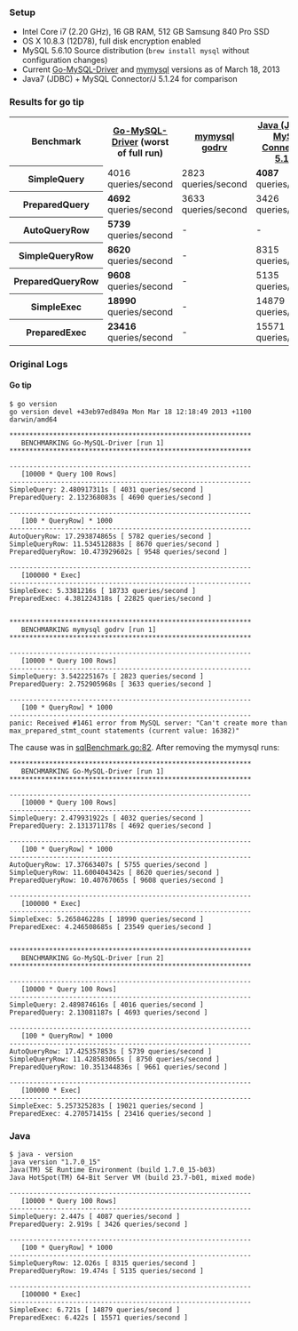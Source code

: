 ### Setup
* Intel Core i7 (2.20 GHz), 16 GB RAM, 512 GB Samsung 840 Pro SSD
* OS X 10.8.3 (12D78), full disk encryption enabled
* MySQL 5.6.10 Source distribution (`brew install mysql` without configuration changes)
* Current [Go-MySQL-Driver](https://github.com/Go-SQL-Driver/MySQL) and [mymysql](https://github.com/ziutek/mymysql) versions as of March 18, 2013
* Java7 (JDBC) + MySQL Connector/J 5.1.24 for comparison

### Results for go tip
<table>
    <tr>
        <th>Benchmark</th>
        <th><a href="https://github.com/Go-SQL-Driver/MySQL">Go-MySQL-Driver</a> (worst of full run)</th>
        <th><a href="https://github.com/ziutek/mymysql">mymysql godrv</a></th>
        <th><a href="http://dev.mysql.com/downloads/connector/j/">Java (JDBC) + MySQL Connector/J 5.1.24</a></th>
    </tr>
    <tr>
        <th>SimpleQuery</th>
        <td>4016 queries/second</td>
        <td>2823 queries/second</td>
        <td><b>4087</b> queries/second</td>
    </tr>
    <tr>
        <th>PreparedQuery</th>
        <td><b>4692</b> queries/second</td>
        <td>3633 queries/second</td>
        <td>3426 queries/second</td>
    </tr>
    <tr>
        <th>AutoQueryRow</th>
        <td><b>5739</b> queries/second</td>
        <td> - </td>
        <td> - </td>
    </tr>
    <tr>
        <th>SimpleQueryRow</th>
        <td><b>8620</b> queries/second</td>
        <td> - </td>
        <td>8315 queries/second</td>
    </tr>
    <tr>
        <th>PreparedQueryRow</th>
        <td><b>9608</b> queries/second</td>
        <td> - </td>
        <td>5135 queries/second</td>
    </tr>
    <tr>
        <th>SimpleExec</th>
        <td><b>18990</b> queries/second</td>
        <td> - </td>
        <td>14879 queries/second</td>
    </tr>
    <tr>
        <th>PreparedExec</th>
        <td><b>23416</b> queries/second</td>
        <td> - </td>
        <td>15571 queries/second</td>
    </tr>
</table>


### Original Logs
#### Go tip
```
$ go version
go version devel +43eb97ed849a Mon Mar 18 12:18:49 2013 +1100 darwin/amd64
```

```
*************************************************************
   BENCHMARKING Go-MySQL-Driver [run 1]
*************************************************************

-------------------------------------------------------------
   [10000 * Query 100 Rows]
-------------------------------------------------------------
SimpleQuery: 2.480917311s [ 4031 queries/second ]
PreparedQuery: 2.132368083s [ 4690 queries/second ]

-------------------------------------------------------------
   [100 * QueryRow] * 1000
-------------------------------------------------------------
AutoQueryRow: 17.293874865s [ 5782 queries/second ]
SimpleQueryRow: 11.534512883s [ 8670 queries/second ]
PreparedQueryRow: 10.473929602s [ 9548 queries/second ]

-------------------------------------------------------------
   [100000 * Exec]
-------------------------------------------------------------
SimpleExec: 5.3381216s [ 18733 queries/second ]
PreparedExec: 4.381224318s [ 22825 queries/second ]


*************************************************************
   BENCHMARKING mymysql godrv [run 1]
*************************************************************

-------------------------------------------------------------
   [10000 * Query 100 Rows]
-------------------------------------------------------------
SimpleQuery: 3.542225167s [ 2823 queries/second ]
PreparedQuery: 2.752905968s [ 3633 queries/second ]

-------------------------------------------------------------
   [100 * QueryRow] * 1000
-------------------------------------------------------------
panic: Received #1461 error from MySQL server: "Can't create more than max_prepared_stmt_count statements (current value: 16382)"
```

The cause was in [sqlBenchmark.go:82](sqlBenchmark.go#L82). After removing the mymysql runs:


```
*************************************************************
   BENCHMARKING Go-MySQL-Driver [run 1]
*************************************************************

-------------------------------------------------------------
   [10000 * Query 100 Rows]
-------------------------------------------------------------
SimpleQuery: 2.479931922s [ 4032 queries/second ]
PreparedQuery: 2.131371178s [ 4692 queries/second ]

-------------------------------------------------------------
   [100 * QueryRow] * 1000
-------------------------------------------------------------
AutoQueryRow: 17.37663407s [ 5755 queries/second ]
SimpleQueryRow: 11.600404342s [ 8620 queries/second ]
PreparedQueryRow: 10.40767065s [ 9608 queries/second ]

-------------------------------------------------------------
   [100000 * Exec]
-------------------------------------------------------------
SimpleExec: 5.265846228s [ 18990 queries/second ]
PreparedExec: 4.246508685s [ 23549 queries/second ]


*************************************************************
   BENCHMARKING Go-MySQL-Driver [run 2]
*************************************************************

-------------------------------------------------------------
   [10000 * Query 100 Rows]
-------------------------------------------------------------
SimpleQuery: 2.489874616s [ 4016 queries/second ]
PreparedQuery: 2.13081187s [ 4693 queries/second ]

-------------------------------------------------------------
   [100 * QueryRow] * 1000
-------------------------------------------------------------
AutoQueryRow: 17.425357853s [ 5739 queries/second ]
SimpleQueryRow: 11.428583065s [ 8750 queries/second ]
PreparedQueryRow: 10.351344836s [ 9661 queries/second ]

-------------------------------------------------------------
   [100000 * Exec]
-------------------------------------------------------------
SimpleExec: 5.257325283s [ 19021 queries/second ]
PreparedExec: 4.270571415s [ 23416 queries/second ]
```

### Java
```
$ java - version
java version "1.7.0_15"
Java(TM) SE Runtime Environment (build 1.7.0_15-b03)
Java HotSpot(TM) 64-Bit Server VM (build 23.7-b01, mixed mode)
```

```
-------------------------------------------------------------
   [10000 * Query 100 Rows]
-------------------------------------------------------------
SimpleQuery: 2.447s [ 4087 queries/second ]
PreparedQuery: 2.919s [ 3426 queries/second ]

-------------------------------------------------------------
   [100 * QueryRow] * 1000
-------------------------------------------------------------
SimpleQueryRow: 12.026s [ 8315 queries/second ]
PreparedQueryRow: 19.474s [ 5135 queries/second ]

-------------------------------------------------------------
   [100000 * Exec]
-------------------------------------------------------------
SimpleExec: 6.721s [ 14879 queries/second ]
PreparedExec: 6.422s [ 15571 queries/second ]
```
